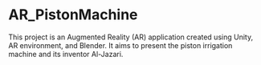 # AR_PistonMachine
This project is an Augmented Reality (AR) application created using Unity, AR environment, and Blender. It aims to present the piston irrigation machine and its inventor Al-Jazari.
